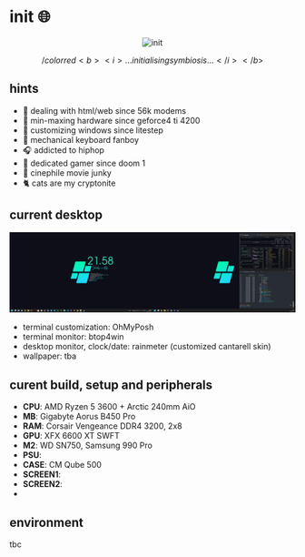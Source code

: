 # init :globe_with_meridians:

<p align="center">
 <img src='mando-grogu-init.gif' alt='init' style='width:100vW'/>
 
 $${/color{red}<b><i>... initialising symbiosis ...</i></b>}$$
</p>
 
## hints
- :monkey: dealing with html/web since 56k modems
- :hammer: min-maxing hardware since geforce4 ti 4200
- :art: customizing windows since litestep 
- :honey_pot: mechanical keyboard fanboy
- :headphones: addicted to hiphop
- 💾 dedicated gamer since doom 1
- :vhs: cinephile movie junky
- :cat2: cats are my cryptonite


## current desktop
![dekstop:lates](desktop-040524.png "desktop-040524")

- terminal customization: OhMyPosh
- terminal monitor: btop4win
- desktop monitor, clock/date: rainmeter (customized cantarell skin)
- wallpaper: tba

## curent build, setup and peripherals
- **CPU**: AMD Ryzen 5 3600 + Arctic 240mm AiO
- **MB**: Gigabyte Aorus B450 Pro
- **RAM**: Corsair Vengeance DDR4 3200, 2x8
- **GPU**: XFX 6600 XT SWFT
- **M2**: WD SN750, Samsung 990 Pro
- **PSU**: 
- **CASE**: CM Qube 500
- **SCREEN1**: 
- **SCREEN2**:
- 

## environment
tbc
